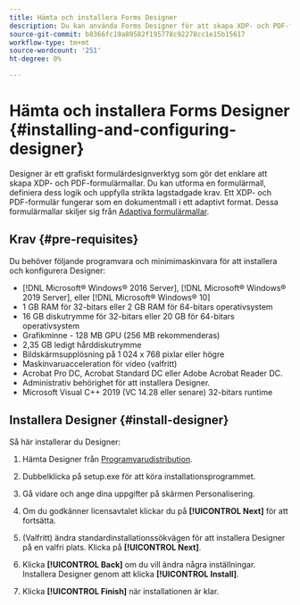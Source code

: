 ```yaml
---
title: Hämta och installera Forms Designer
description: Du kan använda Forms Designer för att skapa XDP- och PDF-formulärmallar som fungerar som mall för ett dokument för registrering. Designer är tillgängligt med [!DNL AEM Forms] licens.
source-git-commit: b8366fc19a89582f195778c92278cc1e15b15617
workflow-type: tm+mt
source-wordcount: '251'
ht-degree: 0%

---
```


# Hämta och installera Forms Designer {#installing-and-configuring-designer}

Designer är ett grafiskt formulärdesignverktyg som gör det enklare att skapa XDP- och PDF-formulärmallar. Du kan utforma en formulärmall, definiera dess logik och uppfylla strikta lagstadgade krav. Ett XDP- och PDF-formulär fungerar som en dokumentmall i ett adaptivt format. Dessa formulärmallar skiljer sig från [Adaptiva formulärmallar](template-editor.md).

## Krav {#pre-requisites}

Du behöver följande programvara och minimimaskinvara för att installera och konfigurera Designer:

* [!DNL Microsoft® Windows® 2016 Server], [!DNL Microsoft® Windows® 2019 Server], eller [!DNL Microsoft® Windows® 10]
* 1 GB RAM för 32-bitars eller 2 GB RAM för 64-bitars operativsystem
* 16 GB diskutrymme för 32-bitars eller 20 GB för 64-bitars operativsystem
* Grafikminne - 128 MB GPU (256 MB rekommenderas)
* 2,35 GB ledigt hårddiskutrymme
* Bildskärmsupplösning på 1 024 x 768 pixlar eller högre
* Maskinvaruacceleration för video (valfritt)
* Acrobat Pro DC, Acrobat Standard DC eller Adobe Acrobat Reader DC.
* Administrativ behörighet för att installera Designer.
* Microsoft Visual C++ 2019 (VC 14.28 eller senare) 32-bitars runtime

## Installera Designer {#install-designer}

Så här installerar du Designer:

1. Hämta Designer från [Programvarudistribution](https://experience.adobe.com/downloads).

1. Dubbelklicka på setup.exe för att köra installationsprogrammet.
1. Gå vidare och ange dina uppgifter på skärmen Personalisering.
1. Om du godkänner licensavtalet klickar du på **[!UICONTROL Next]** för att fortsätta.
1. (Valfritt) ändra standardinstallationssökvägen för att installera Designer på en valfri plats. Klicka på **[!UICONTROL Next]**.
1. Klicka **[!UICONTROL Back]** om du vill ändra några inställningar. Installera Designer genom att klicka **[!UICONTROL Install]**.
1. Klicka **[!UICONTROL Finish]** när installationen är klar.
